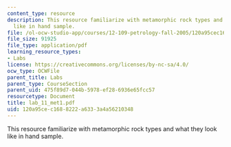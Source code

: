```yaml
---
content_type: resource
description: This resource familiarize with metamorphic rock types and what they look
  like in hand sample.
file: /ol-ocw-studio-app/courses/12-109-petrology-fall-2005/120a95cec1688222a6333a4a56210348_lab_11_met1.pdf
file_size: 91925
file_type: application/pdf
learning_resource_types:
- Labs
license: https://creativecommons.org/licenses/by-nc-sa/4.0/
ocw_type: OCWFile
parent_title: Labs
parent_type: CourseSection
parent_uid: 475f89d7-044b-5978-ef28-6936e65fcc57
resourcetype: Document
title: lab_11_met1.pdf
uid: 120a95ce-c168-8222-a633-3a4a56210348
---
```

This resource familiarize with metamorphic rock types and what they look like in hand sample.